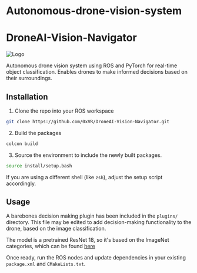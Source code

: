 # Autonomous-drone-vision-system
# DroneAI-Vision-Navigator
![Logo](https://i.imgur.com/l3ajfEU.png)

Autonomous drone vision system using ROS and PyTorch for real-time object classification. Enables drones to make informed decisions based on their surroundings.

## Installation

1. Clone the repo into your ROS workspace

```sh
git clone https://github.com/0xVR/DroneAI-Vision-Navigator.git
```

2. Build the packages

```sh
colcon build
```

3. Source the environment to include the newly built packages.

```sh
source install/setup.bash
```

If you are using a different shell (like `zsh`), adjust the setup script accordingly.

## Usage

A barebones decision making plugin has been included in the `plugins/` directory. This file may be edited to add decision-making functionality to the drone, based on the image classification.

The model is a pretrained ResNet 18, so it's based on the ImageNet categories, which can be found [here](https://files.fast.ai/models/imagenet_class_index.json)

Once ready, run the ROS nodes and update dependencies in your existing `package.xml` and `CMakeLists.txt`.
